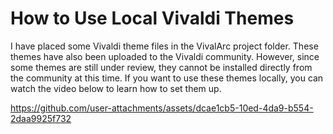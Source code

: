 # How to Use Local Vivaldi Themes

I have placed some Vivaldi theme files in the VivalArc project folder. These themes have also been uploaded to the Vivaldi community. However, since some themes are still under review, they cannot be installed directly from the community at this time. If you want to use these themes locally, you can watch the video below to learn how to set them up.

https://github.com/user-attachments/assets/dcae1cb5-10ed-4da9-b554-2daa9925f732